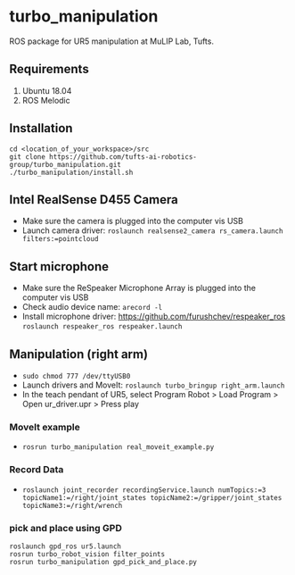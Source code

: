 # turbo_manipulation

ROS package for UR5 manipulation at MuLIP Lab, Tufts.

## Requirements

1. Ubuntu 18.04
2. ROS Melodic

## Installation

```
cd <location_of_your_workspace>/src
git clone https://github.com/tufts-ai-robotics-group/turbo_manipulation.git
./turbo_manipulation/install.sh
```

## Intel RealSense D455 Camera
- Make sure the camera is plugged into the computer vis USB <br>
- Launch camera driver: `roslaunch realsense2_camera rs_camera.launch filters:=pointcloud`

## Start microphone
- Make sure the ReSpeaker Microphone Array is plugged into the computer vis USB <br>
- Check audio device name: `arecord -l` <br>
- Install microphone driver: https://github.com/furushchev/respeaker_ros <br>
`roslaunch respeaker_ros respeaker.launch`

## Manipulation (right arm)

- `sudo chmod 777 /dev/ttyUSB0`
- Launch drivers and MoveIt: `roslaunch turbo_bringup right_arm.launch`
- In the teach pendant of UR5, select Program Robot > Load Program > Open ur_driver.upr > Press play <br>

### MoveIt example
- `rosrun turbo_manipulation real_moveit_example.py`

### Record Data
- `roslaunch joint_recorder recordingService.launch numTopics:=3 topicName1:=/right/joint_states topicName2:=/gripper/joint_states topicName3:=/right/wrench`

### pick and place using GPD
```
roslaunch gpd_ros ur5.launch
rosrun turbo_robot_vision filter_points
rosrun turbo_manipulation gpd_pick_and_place.py
```
